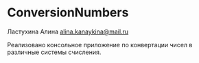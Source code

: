 # ConversionNumbers

Ластухина Алина 
alina.kanaykina@mail.ru

Реализовано консольное приложение по конвертации чисел в различные системы счисления.
